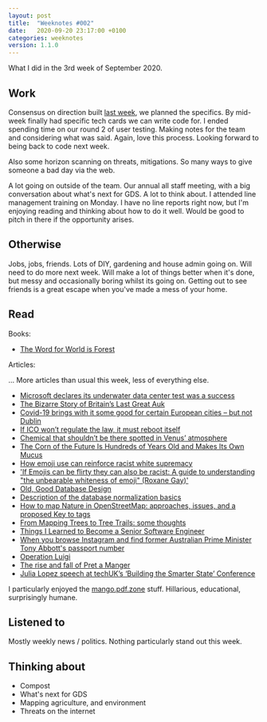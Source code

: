 ```yaml
---
layout: post
title:  "Weeknotes #002"
date:   2020-09-20 23:17:00 +0100
categories: weeknotes
version: 1.1.0
---
```


What I did in the 3rd week of September 2020.

## Work

Consensus on direction built [last week][last-week], we planned the specifics. By mid-week finally had specific tech cards we can write code for. I ended spending time on our round 2 of user testing. Making notes for the team and considering what was said. Again, love this process. Looking forward to being back to code next week.

Also some horizon scanning on threats, mitigations. So many ways to give someone a bad day via the web.

A lot going on outside of the team. Our annual all staff meeting, with a big conversation about what's next for GDS. A lot to think about. I attended line management training on Monday. I have no line reports right now, but I'm enjoying reading and thinking about how to do it well. Would be good to pitch in there if the opportunity arises.

## Otherwise

Jobs, jobs, friends. Lots of DIY, gardening and house admin going on. Will need to do more next week. Will make a lot of things better when it's done, but messy and occasionally boring whilst its going on. Getting out to see friends is a great escape when you've made a mess of your home.

## Read

Books:

- [The Word for World is Forest][word-for-world]

Articles:

... More articles than usual this week, less of everything else.

- [Microsoft declares its underwater data center test was a success][underwater-data-centre]
- [The Bizarre Story of Britain’s Last Great Auk][last-auk]
- [Covid-19 brings with it some good for certain European cities – but not Dublin][covid-dublin]
- [If ICO won’t regulate the law, it must reboot itself][ico-reboot]
- [Chemical that shouldn’t be there spotted in Venus’ atmosphere][venus-atmo]
- [The Corn of the Future Is Hundreds of Years Old and Makes Its Own Mucus][mucus-corn]
- [How emoji use can reinforce racist white supremacy][racist-emoji]
- ['If Emojis can be flirty they can also be racist: A guide to understanding "the unbearable whiteness of emoji" (Roxane Gay)'][unbearable-whiteness-of-emoji]
- [Old, Good Database Design][old-good-db]
- [Description of the database normalization basics][whats-normalisation]
- [How to map Nature in OpenStreetMap: approaches, issues, and a proposed Key to tags][osm-map-nature]
- [From Mapping Trees to Tree Trails: some thoughts][mapping-trees]
- [Things I Learned to Become a Senior Software Engineer][becoming-senior]
- [When you browse Instagram and find former Australian Prime Minister Tony Abbott's passport number][bad-boarding-pass]
- [Operation Luigi][operation-luigi]
- [The rise and fall of Pret a Manger][rise-fall-pret]
- [Julia Lopez speech at techUK’s ‘Building the Smarter State’ Conference][julia-lopez-speech]

I particularly enjoyed the [mango.pdf.zone][mango-pdf-zone] stuff. Hillarious, educational, surprisingly humane.

## Listened to

Mostly weekly news / politics. Nothing particularly stand out this week.

## Thinking about

- Compost
- What's next for GDS
- Mapping agriculture, and environment
- Threats on the internet

[last-week]: https://huwdiprose.co.uk/weeknotes/2020/09/11/weeknotes-001/
[word-for-world]: https://huwdiprose.co.uk/review/book/2020/09/15/the-word-for-world-is-forest/
[underwater-data-centre]: https://arstechnica.com/information-technology/2020/09/microsoft-declares-its-underwater-data-center-test-was-a-success/
[last-auk]: https://www.mentalfloss.com/article/552948/bizarre-story-britains-last-great-auk
[covid-dublin]: https://www.irishtimes.com/opinion/covid-19-brings-with-it-some-good-for-certain-european-cities-but-not-dublin-1.4347976
[ico-reboot]: https://informationrightsandwrongs.com/2020/09/12/if-ico-wont-regulate-the-law-it-must-reboot-itself/
[venus-atmo]: https://arstechnica.com/science/2020/09/unexpected-chemical-found-in-venus-upper-atmosphere/
[mucus-corn]: https://www.smithsonianmag.com/science-nature/corn-future-hundreds-years-old-and-makes-its-own-mucus-180969972/
[racist-emoji]: https://boingboing.net/2020/08/03/how-emoji-use-can-reinforce-ra.html
[unbearable-whiteness-of-emoji]: https://drive.google.com/file/d/1fK1eUvwjL98bO2KkdH4xJsq6wNlvPK_O/view
[old-good-db]: https://relinx.io/2020/09/14/old-good-database-design/
[whats-normalisation]: https://docs.microsoft.com/en-us/office/troubleshoot/access/database-normalization-description
[osm-map-nature]: http://www.50northspatial.org/map-nature-openstreetmap-approaches-issues-key-tags/
[mapping-trees]: https://web.archive.org/save/https://sk53-osm.blogspot.com/2014/12/from-mapping-trees-to-tree-trails-some.html
[becoming-senior]: https://neilkakkar.com/things-I-learned-to-become-a-senior-software-engineer.html
[bad-boarding-pass]:  https://mango.pdf.zone/finding-former-australian-prime-minister-tony-abbotts-passport-number-on-instagram
[operation-luigi]: https://mango.pdf.zone/finding-former-australian-prime-minister-tony-abbotts-passport-number-on-instagram
[rise-fall-pret]: https://www.wired.co.uk/article/pret-barista-subscription-future?utm_source=pocket-newtab-global-en-GB
[julia-lopez-speech]: https://www.gov.uk/government/speeches/julia-lopez-speech-at-techuks-building-the-smarter-state-conference
[mango-pdf-zone]: https://mango.pdf.zone
